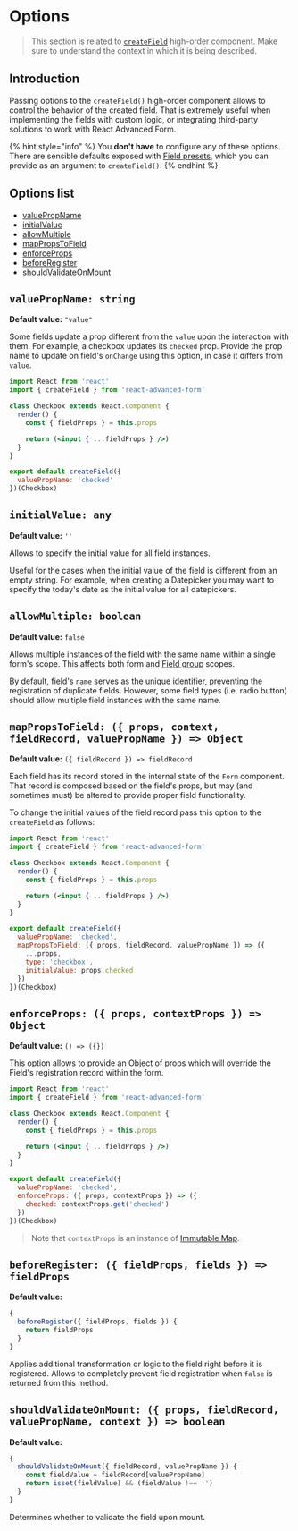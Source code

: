 # Options

> This section is related to [`createField`](https://github.com/kettanaito/react-advanced-form/tree/75c444924d87ca8ff76bc096231173e42e717adc/docs/hoc/createField/basics.md) high-order component. Make sure to understand the context in which it is being described.

## Introduction

Passing options to the `createField()` high-order component allows to control the behavior of the created field. That is extremely useful when implementing the fields with custom logic, or integrating third-party solutions to work with React Advanced Form.

{% hint style="info" %}
You **don't have** to configure any of these options. There are sensible defaults exposed with [Field presets](presets.md), which you can provide as an argument to `createField()`.
{% endhint %}

## Options list

* [valuePropName](options.md#valuepropname-string)
* [initialValue](options.md#initialvalue-any)
* [allowMultiple](options.md#allowmultiple-boolean)
* [mapPropsToField](options.md#mappropstofield-props-context-fieldrecord-valuepropname-greater-than-object)
* [enforceProps](options.md#enforceprops-props-contextprops-greater-than-object)
* [beforeRegister](options.md#beforeregister-fieldprops-fields-greater-than-fieldprops)
* [shouldValidateOnMount](options.md#shouldvalidateonmount-props-fieldrecord-valuepropname-context-greater-than-boolean)

## `valuePropName: string`

**Default value:** `"value"`

Some fields update a prop different from the `value` upon the interaction with them. For example, a checkbox updates its `checked` prop. Provide the prop name to update on field's `onChange` using this option, in case it differs from `value`.

```jsx
import React from 'react'
import { createField } from 'react-advanced-form'

class Checkbox extends React.Component {
  render() {
    const { fieldProps } = this.props

    return (<input { ...fieldProps } />)
  }
}

export default createField({
  valuePropName: 'checked'
})(Checkbox)
```

## `initialValue: any`

**Default value:** `''`

Allows to specify the initial value for all field instances.

Useful for the cases when the initial value of the field is different from an empty string. For example, when creating a Datepicker you may want to specify the today's date as the initial value for all datepickers.

## `allowMultiple: boolean`

**Default value:** `false`

Allows multiple instances of the field with the same name within a single form's scope. This affects both form and [Field group](../../components/field.group.md) scopes.

By default, field's `name` serves as the unique identifier, preventing the registration of duplicate fields. However, some field types \(i.e. radio button\) should allow multiple field instances with the same name.

## `mapPropsToField: ({ props, context, fieldRecord, valuePropName }) => Object`

**Default value:** `({ fieldRecord }) => fieldRecord`

Each field has its record stored in the internal state of the `Form` component. That record is composed based on the field's props, but may \(and sometimes must\) be altered to provide proper field functionality.

To change the initial values of the field record pass this option to the `createField` as follows:

```jsx
import React from 'react'
import { createField } from 'react-advanced-form'

class Checkbox extends React.Component {
  render() {
    const { fieldProps } = this.props

    return (<input { ...fieldProps } />)
  }
}

export default createField({
  valuePropName: 'checked',
  mapPropsToField: ({ props, fieldRecord, valuePropName }) => ({
    ...props,
    type: 'checkbox',
    initialValue: props.checked
  })
})(Checkbox)
```

## `enforceProps: ({ props, contextProps }) => Object`

**Default value:** `() => ({})`

This option allows to provide an Object of props which will override the Field's registration record within the form.

```jsx
import React from 'react'
import { createField } from 'react-advanced-form'

class Checkbox extends React.Component {
  render() {
    const { fieldProps } = this.props

    return (<input { ...fieldProps } />)
  }
}

export default createField({
  valuePropName: 'checked',
  enforceProps: ({ props, contextProps }) => ({
    checked: contextProps.get('checked')
  })
})(Checkbox)
```

> Note that `contextProps` is an instance of [Immutable Map](https://facebook.github.io/immutable-js/docs/#/Map).

## `beforeRegister: ({ fieldProps, fields }) => fieldProps`

**Default value:**

```javascript
{
  beforeRegister({ fieldProps, fields }) {
    return fieldProps
  }
}
```

Applies additional transformation or logic to the field right before it is registered. Allows to completely prevent field registration when `false` is returned from this method.

## `shouldValidateOnMount: ({ props, fieldRecord, valuePropName, context }) => boolean`

**Default value:**

```javascript
{
  shouldValidateOnMount({ fieldRecord, valuePropName }) {
    const fieldValue = fieldRecord[valuePropName]
    return isset(fieldValue) && (fieldValue !== '')
  }
}
```

Determines whether to validate the field upon mount.

